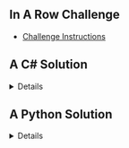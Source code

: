 ## In A Row Challenge

- [Challenge Instructions](https://github.com/calaldees/TeachProgramming/blob/master/teachprogramming/static/projects/mini/in_a_row.md)

A C# Solution
-----------

<details>

- [C# Solution](https://github.com/calaldees/TeachProgramming/blob/master/teachprogramming/static/projects/mini/in_a_row.ipynb)

</details>

A Python Solution
---------------

<details>

- [Python Solution](https://github.com/calaldees/TeachProgramming/blob/master/teachprogramming/static/projects/mini/in_a_row.py)

```python
def in_a_row(data):
    max_count = 0
    for i in data:
        count = 0
        for j in data:
            if i == j:
                count += 1
            else:
                count = 0
            if count > max_count:
                max_count = count
    return max_count
```

</details>
